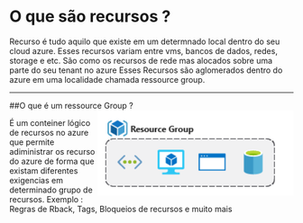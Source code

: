 # O que são recursos ?

Recurso é tudo aquilo que existe em um determnado local dentro do seu cloud azure. 
Esses recursos variam entre vms, bancos de dados, redes, storage e etc. São como os recursos de rede mas alocados sobre uma parte do seu tenant no azure
Esses Recursos são aglomerados dentro do azure em uma localidade chamada ressource group.

----

##O que é um ressource Group ?
<img src="img/image-32.png" align="right" />

É um conteiner lógico de recursos no azure que permite adiministrar
 os recurso do azure de forma que existam diferentes exigencias em determinado grupo de recursos. 
Exemplo : Regras de Rback, Tags, Bloqueios de recursos e muito mais